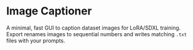 # Image Captioner
A minimal, fast GUI to caption dataset images for LoRA/SDXL training. Export renames images to sequential numbers and writes matching `.txt` files with your prompts.
